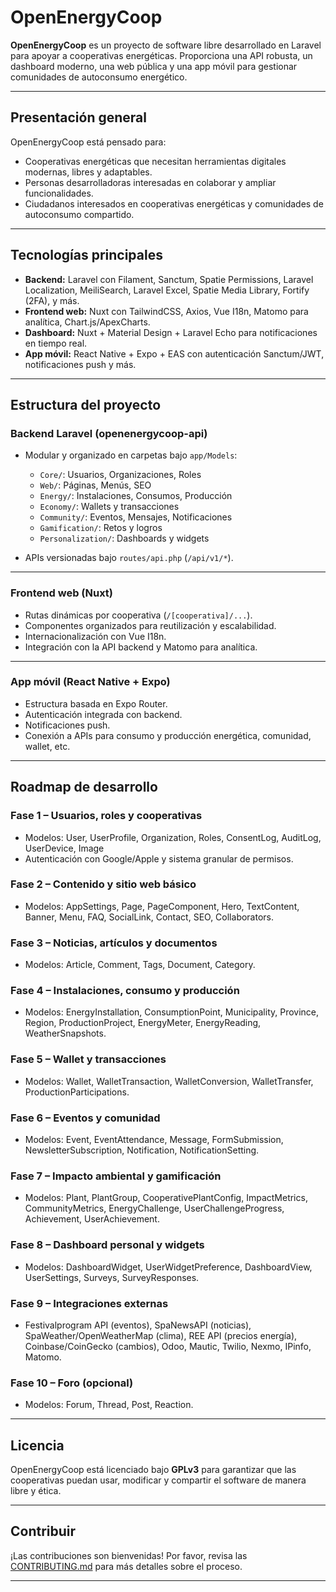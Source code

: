 # OpenEnergyCoop

**OpenEnergyCoop** es un proyecto de software libre desarrollado en Laravel para apoyar a cooperativas energéticas. Proporciona una API robusta, un dashboard moderno, una web pública y una app móvil para gestionar comunidades de autoconsumo energético.

---

## Presentación general

OpenEnergyCoop está pensado para:

-   Cooperativas energéticas que necesitan herramientas digitales modernas, libres y adaptables.
-   Personas desarrolladoras interesadas en colaborar y ampliar funcionalidades.
-   Ciudadanos interesados en cooperativas energéticas y comunidades de autoconsumo compartido.

---

## Tecnologías principales

-   **Backend:** Laravel con Filament, Sanctum, Spatie Permissions, Laravel Localization, MeiliSearch, Laravel Excel, Spatie Media Library, Fortify (2FA), y más.
-   **Frontend web:** Nuxt con TailwindCSS, Axios, Vue I18n, Matomo para analítica, Chart.js/ApexCharts.
-   **Dashboard:** Nuxt + Material Design + Laravel Echo para notificaciones en tiempo real.
-   **App móvil:** React Native + Expo + EAS con autenticación Sanctum/JWT, notificaciones push y más.

---

## Estructura del proyecto

### Backend Laravel (openenergycoop-api)

-   Modular y organizado en carpetas bajo `app/Models`:

    -   `Core/`: Usuarios, Organizaciones, Roles
    -   `Web/`: Páginas, Menús, SEO
    -   `Energy/`: Instalaciones, Consumos, Producción
    -   `Economy/`: Wallets y transacciones
    -   `Community/`: Eventos, Mensajes, Notificaciones
    -   `Gamification/`: Retos y logros
    -   `Personalization/`: Dashboards y widgets

-   APIs versionadas bajo `routes/api.php` (`/api/v1/*`).

---

### Frontend web (Nuxt)

-   Rutas dinámicas por cooperativa (`/[cooperativa]/...`).
-   Componentes organizados para reutilización y escalabilidad.
-   Internacionalización con Vue I18n.
-   Integración con la API backend y Matomo para analítica.

---

### App móvil (React Native + Expo)

-   Estructura basada en Expo Router.
-   Autenticación integrada con backend.
-   Notificaciones push.
-   Conexión a APIs para consumo y producción energética, comunidad, wallet, etc.

---

## Roadmap de desarrollo

### Fase 1 – Usuarios, roles y cooperativas

-   Modelos: User, UserProfile, Organization, Roles, ConsentLog, AuditLog, UserDevice, Image
-   Autenticación con Google/Apple y sistema granular de permisos.

### Fase 2 – Contenido y sitio web básico

-   Modelos: AppSettings, Page, PageComponent, Hero, TextContent, Banner, Menu, FAQ, SocialLink, Contact, SEO, Collaborators.

### Fase 3 – Noticias, artículos y documentos

-   Modelos: Article, Comment, Tags, Document, Category.

### Fase 4 – Instalaciones, consumo y producción

-   Modelos: EnergyInstallation, ConsumptionPoint, Municipality, Province, Region, ProductionProject, EnergyMeter, EnergyReading, WeatherSnapshots.

### Fase 5 – Wallet y transacciones

-   Modelos: Wallet, WalletTransaction, WalletConversion, WalletTransfer, ProductionParticipations.

### Fase 6 – Eventos y comunidad

-   Modelos: Event, EventAttendance, Message, FormSubmission, NewsletterSubscription, Notification, NotificationSetting.

### Fase 7 – Impacto ambiental y gamificación

-   Modelos: Plant, PlantGroup, CooperativePlantConfig, ImpactMetrics, CommunityMetrics, EnergyChallenge, UserChallengeProgress, Achievement, UserAchievement.

### Fase 8 – Dashboard personal y widgets

-   Modelos: DashboardWidget, UserWidgetPreference, DashboardView, UserSettings, Surveys, SurveyResponses.

### Fase 9 – Integraciones externas

-   Festivalprogram API (eventos), SpaNewsAPI (noticias), SpaWeather/OpenWeatherMap (clima), REE API (precios energía), Coinbase/CoinGecko (cambios), Odoo, Mautic, Twilio, Nexmo, IPinfo, Matomo.

### Fase 10 – Foro (opcional)

-   Modelos: Forum, Thread, Post, Reaction.

---

## Licencia

OpenEnergyCoop está licenciado bajo **GPLv3** para garantizar que las cooperativas puedan usar, modificar y compartir el software de manera libre y ética.

---

## Contribuir

¡Las contribuciones son bienvenidas! Por favor, revisa las [CONTRIBUTING.md](CONTRIBUTING.md) para más detalles sobre el proceso.

---
